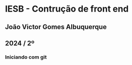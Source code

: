 # IESB - Contrução de front end 

## João Victor Gomes Albuquerque

## 2024 / 2º

### Iniciando com git
